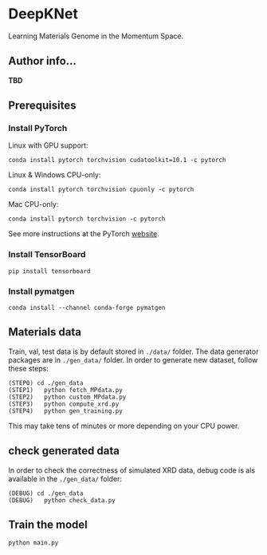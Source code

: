 # DeepKNet
Learning Materials Genome in the Momentum Space.


## Author info...
**TBD**


## Prerequisites

### Install PyTorch
Linux with GPU support:
```code
conda install pytorch torchvision cudatoolkit=10.1 -c pytorch
```
Linux & Windows CPU-only: 
```code
conda install pytorch torchvision cpuonly -c pytorch
```
Mac CPU-only:
```code
conda install pytorch torchvision -c pytorch
```
See more instructions at the PyTorch [website](https://pytorch.org/get-started/locally/).

### Install TensorBoard
```code
pip install tensorboard
```

### Install pymatgen
```code
conda install --channel conda-forge pymatgen
```


## Materials data
Train, val, test data is by default stored in `./data/` folder.
The data generator packages are in `./gen_data/` folder.
In order to generate new dataset, follow these steps:
```code
(STEP0) cd ./gen_data
(STEP1)   python fetch_MPdata.py
(STEP2)   python custom_MPdata.py
(STEP3)   python compute_xrd.py
(STEP4)   python gen_training.py
```
This may take tens of minutes or more depending on your CPU power.


## check generated data
In order to check the correctness of simulated XRD data, debug 
code is als available in the `./gen_data/` folder:
```code
(DEBUG) cd ./gen_data
(DEBUG)   python check_data.py
```


## Train the model
```python
python main.py 
```


